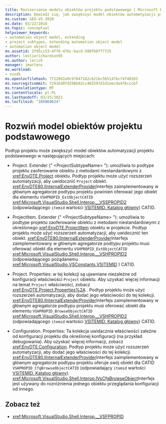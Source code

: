 ```yaml
---
title: Rozszerzanie modelu obiektów projektu podstawowego | Microsoft Docs
description: Dowiedz się, jak zwiększyć model obiektów automatyzacji projektu podstawowego w programie Visual Studio przy użyciu podtypu projektu.
ms.custom: SEO-VS-2020
ms.date: 03/22/2018
ms.topic: conceptual
helpviewer_keywords:
- automation object model, extending
- project subtypes, extending automation object model
- automation object model
ms.assetid: 2f95cc53-dff6-476c-bacd-500fb0ff7725
author: leslierichardson95
ms.author: lerich
manager: jmartens
ms.workload:
- vssdk
ms.openlocfilehash: 7f220d1e0c97647162c621bc565147bc74f40103
ms.sourcegitcommit: f2916d8fd296b92cc402597d1d1eecda4f6cccbf
ms.translationtype: MT
ms.contentlocale: pl-PL
ms.lasthandoff: 03/25/2021
ms.locfileid: "105069624"
---
```

# <a name="extend-the-object-model-of-the-base-project"></a>Rozwiń model obiektów projektu podstawowego

Podtyp projektu może zwiększyć model obiektów automatyzacji projektu podstawowego w następujących miejscach:

- Project. Extender (" \<ProjectSubtypeName> "): umożliwia to podtype projektu zaoferowanie obiektu z metodami niestandardowymi z <xref:EnvDTE.Project> obiektu. Podtyp projektu może użyć rozszerzeń automatyzacji, aby uwidocznić `Project` obiekt. <xref:EnvDTE80.IInternalExtenderProvider>Interfejs zaimplementowany w głównym agregatorze podtypu projektu powinien oferować jego obiekt dla elementu `VSHPROPID_ExtObjectCATID` <xref:Microsoft.VisualStudio.Shell.Interop.__VSSPROPID2> (odpowiadającego `itemid` wartości [VSITEMID. Katalog główny](<xref:Microsoft.VisualStudio.VSConstants.VSITEMID.Root>)) CATID.

- ProjectItem. Extender (" \<ProjectSubtypeName> "): umożliwia to podtype projektu zaoferowanie obiektu z metodami niestandardowymi z określonego <xref:EnvDTE.ProjectItem> obiektu w projekcie. Podtyp projektu może użyć rozszerzeń automatyzacji, aby uwidocznić ten obiekt. <xref:EnvDTE80.IInternalExtenderProvider>Interfejs zaimplementowany w głównym agregatorze podtypu projektu musi oferować obiekt dla elementu `VSHPROPID_ExtObjectCATID` <xref:Microsoft.VisualStudio.Shell.Interop.__VSHPROPID2> (odpowiadającego pożądanemu <xref:Microsoft.VisualStudio.VSConstants.VSITEMID> ) CATID.

- Project. Properties: w tej kolekcji są ujawniane niezależne od konfiguracji właściwości `Project` obiektu. Aby uzyskać więcej informacji na temat `Project` właściwości, zobacz <xref:EnvDTE.Project.Properties%2A> . Podtyp projektu może użyć rozszerzeń automatyzacji, aby dodać jego właściwości do tej kolekcji. <xref:EnvDTE80.IInternalExtenderProvider>Interfejs zaimplementowany w głównym agregatorze podtypu projektu musi oferować obiekt dla elementu `VSHPROPID_BrowseObjectCATID` <xref:Microsoft.VisualStudio.Shell.Interop.__VSHPROPID2> (odpowiadającego `itemid` wartości [VSITEMID. Katalog główny](<xref:Microsoft.VisualStudio.VSConstants.VSITEMID.Root>)) CATID.

- Configuration. Properties: Ta kolekcja uwidacznia właściwości zależne od konfiguracji projektu dla określonej konfiguracji (na przykład debugowania). Aby uzyskać więcej informacji, zobacz <xref:EnvDTE.Configuration>. Podtyp projektu może użyć rozszerzeń automatyzacji, aby dodać jego właściwości do tej kolekcji. <xref:EnvDTE80.IInternalExtenderProvider>Interfejs zaimplementowany w głównym agregatorze podtypu projektu oferuje swój obiekt dla CATID `VSHPROPID_CfgBrowseObjectCATID` (odpowiadający `itemid` wartości [VSITEMID. Katalog główny](<xref:Microsoft.VisualStudio.VSConstants.VSITEMID.Root>)). <xref:Microsoft.VisualStudio.Shell.Interop.IVsCfgBrowseObject>Interfejs jest używany do rozróżnienia jednego obiektu przeglądania konfiguracji od innego.

## <a name="see-also"></a>Zobacz też

- <xref:Microsoft.VisualStudio.Shell.Interop.__VSFPROPID>
